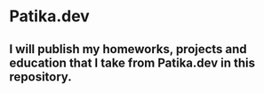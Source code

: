 # Patika.dev
## I will publish my homeworks, projects and education that I take from Patika.dev in this repository.
